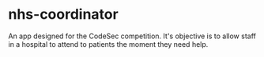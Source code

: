 # nhs-coordinator

An app designed for the CodeSec competition. It's objective is to allow staff in a hospital to attend to patients the moment they need help.
